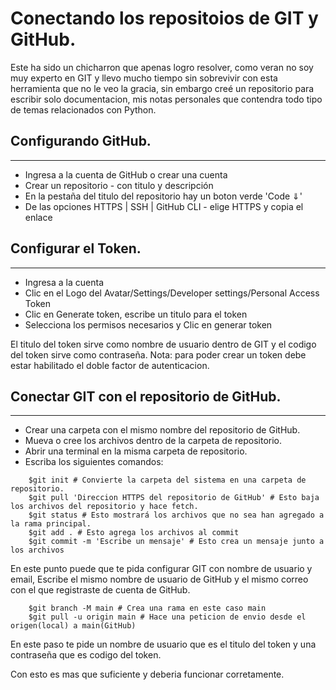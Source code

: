 # Conectando los repositoios de GIT y GitHub.

Este ha sido un chicharron que apenas logro resolver, como veran no soy muy experto en GIT y llevo mucho tiempo sin sobrevivir
con esta herramienta que no le veo la gracia, sin embargo creé un repositorio para escribir solo documentacion, mis notas
personales que contendra todo tipo de temas relacionados con Python.

## Configurando GitHub.
---------------------------------------------------

- Ingresa a la cuenta de GitHub o crear una cuenta
- Crear un repositorio - con titulo y descripción
- En la pestaña del titulo del repositorio hay un boton verde 'Code ⇓'
- De las opciones HTTPS | SSH | GitHub CLI - elige HTTPS y copia el enlace

## Configurar el Token.
---------------------------------------------------

- Ingresa a la cuenta
- Clic en el Logo del Avatar/Settings/Developer settings/Personal Access Token
- Clic en Generate token, escribe un titulo para el token
- Selecciona los permisos necesarios y Clic en generar token

El titulo del token sirve como nombre de usuario dentro de GIT y el codigo del token sirve como contraseña.
Nota: para poder crear un token debe estar habilitado el doble factor de autenticacion.

## Conectar GIT con el repositorio de GitHub.
--------------------------------------------------

- Crear una carpeta con el mismo nombre del repositorio de GitHub.
- Mueva o cree los archivos dentro de la carpeta de repositorio.
- Abrir una terminal en la misma carpeta de repositorio.
- Escriba los siguientes comandos:
```
	$git init # Convierte la carpeta del sistema en una carpeta de repositorio.
	$git pull 'Direccion HTTPS del repositorio de GitHub' # Esto baja los archivos del repositorio y hace fetch.
	$git status # Esto mostrará los archivos que no sea han agregado a la rama principal.
	$git add . # Esto agrega los archivos al commit
	$git commit -m 'Escribe un mensaje' # Esto crea un mensaje junto a los archivos
```
En este punto puede que te pida configurar GIT con nombre de usuario y email, Escribe el mismo nombre de usuario de GitHub y 
el mismo correo con el que registraste de cuenta de GitHub.
```
	$git branch -M main # Crea una rama en este caso main
	$git pull -u origin main # Hace una peticion de envio desde el origen(local) a main(GitHub)
```
En este paso te pide un nombre de usuario que es el titulo del token y una contraseña que es codigo del token.

Con esto es mas que suficiente y deberia funcionar corretamente.

